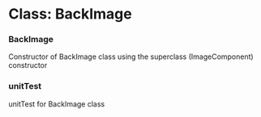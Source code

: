 # Class: BackImage

### BackImage

Constructor of BackImage class using the superclass (ImageComponent) constructor


### unitTest

unitTest for BackImage class


